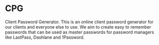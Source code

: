 # CPG
Client Password Generator. This is an online client password generator for our clients and everyone else to use. We aim to create easy to remember passwords that can be used as master passwords for password managers like LastPass, Dashlane and 1Password.
